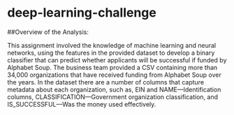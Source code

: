 # deep-learning-challenge

##Overview of the Analysis:

This assignment involved the knowledge of machine learning and neural networks, using the features in the provided dataset to develop a binary classifier that can predict whether applicants will be successful if funded by Alphabet Soup. The business team provided a CSV containing more than 34,000 organizations that have received funding from Alphabet Soup over the years. In the dataset there are a number of columns that capture metadata about each organization, such as, EIN and NAME—Identification columns, CLASSIFICATION—Government organization classification, and IS_SUCCESSFUL—Was the money used effectively.
